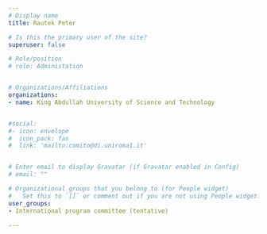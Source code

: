 ```yaml
---
# Display name
title: Rautek Peter

# Is this the primary user of the site?
superuser: false

# Role/position
# role: Administation


# Organizations/Affiliations
organizations:
- name: King Abdullah University of Science and Technology


#social:
#- icon: envelope
#  icon_pack: fas
#  link: 'mailto:comito@di.uniroma1.it'


# Enter email to display Gravatar (if Gravatar enabled in Config)
# email: ""

# Organizational groups that you belong to (for People widget)
#   Set this to `[]` or comment out if you are not using People widget.
user_groups:
- International program committee (tentative)

---
```

